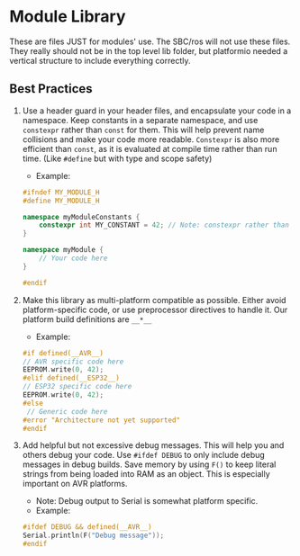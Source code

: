 # Module Library

These are files JUST for modules' use. The SBC/ros will not use these files.
They really should not be in the top level lib folder, but platformio needed a vertical structure to include everything correctly.

## Best Practices

1. Use a header guard in your header files, and encapsulate your code in a namespace. Keep constants in a separate namespace, and use `constexpr` rather than `const` for them. This will help prevent name collisions and make your code more readable. `Constexpr` is also more efficient than `const`, as it is evaluated at compile time rather than run time. (Like `#define` but with type and scope safety)

    - Example:

    ```cpp
    #ifndef MY_MODULE_H
    #define MY_MODULE_H

    namespace myModuleConstants {
        constexpr int MY_CONSTANT = 42; // Note: constexpr rather than const
    }

    namespace myModule {
        // Your code here
    }

    #endif
    ```

2. Make this library as multi-platform compatible as possible. Either avoid platform-specific code, or use preprocessor directives to handle it. Our platform build definitions are `__*__`
    - Example:
    ```cpp
    #if defined(__AVR__)
    // AVR specific code here
    EEPROM.write(0, 42);
    #elif defined(__ESP32__)
    // ESP32 specific code here
    EEPROM.write(0, 42);
    #else
     // Generic code here
    #error "Architecture not yet supported"
    #endif
    ```
3. Add helpful but not excessive debug messages. This will help you and others debug your code. Use `#ifdef DEBUG` to only include debug messages in debug builds. Save memory by using `F()` to keep literal strings from being loaded into RAM as an object. This is especially important on AVR platforms.
    - Note: Debug output to Serial is somewhat platform specific.
    - Example:
    ```cpp
    #ifdef DEBUG && defined(__AVR__)
    Serial.println(F("Debug message"));
    #endif
    ```
